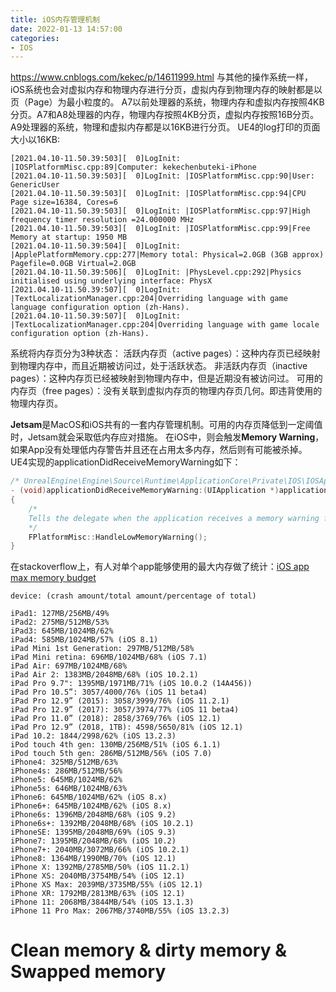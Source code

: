 ```yaml
---
title: iOS内存管理机制
date: 2022-01-13 14:57:00
categories:
- IOS
---
```

https://www.cnblogs.com/kekec/p/14611999.html
与其他的操作系统一样，iOS系统也会对虚拟内存和物理内存进行分页，虚拟内存到物理内存的映射都是以页（Page）为最小粒度的。
A7以前处理器的系统，物理内存和虚拟内存按照4KB分页。A7和A8处理器的内存，物理内存按照4KB分页，虚拟内存按照16B分页。A9处理器的系统，物理和虚拟内存都是以16KB进行分页。
UE4的log打印的页面大小以16KB:
```
[2021.04.10-11.50.39:503][  0]LogInit: |IOSPlatformMisc.cpp:89|Computer: kekechenbuteki-iPhone
[2021.04.10-11.50.39:503][  0]LogInit: |IOSPlatformMisc.cpp:90|User: GenericUser
[2021.04.10-11.50.39:503][  0]LogInit: |IOSPlatformMisc.cpp:94|CPU Page size=16384, Cores=6
[2021.04.10-11.50.39:503][  0]LogInit: |IOSPlatformMisc.cpp:97|High frequency timer resolution =24.000000 MHz
[2021.04.10-11.50.39:503][  0]LogInit: |IOSPlatformMisc.cpp:99|Free Memory at startup: 1950 MB
[2021.04.10-11.50.39:504][  0]LogInit: |ApplePlatformMemory.cpp:277|Memory total: Physical=2.0GB (3GB approx) Pagefile=0.0GB Virtual=2.0GB
[2021.04.10-11.50.39:506][  0]LogInit: |PhysLevel.cpp:292|Physics initialised using underlying interface: PhysX
[2021.04.10-11.50.39:507][  0]LogInit: |TextLocalizationManager.cpp:204|Overriding language with game language configuration option (zh-Hans).
[2021.04.10-11.50.39:507][  0]LogInit: |TextLocalizationManager.cpp:204|Overriding language with game locale configuration option (zh-Hans).
```
系统将内存页分为3种状态：
活跃内存页（active pages）：这种内存页已经映射到物理内存中，而且近期被访问过，处于活跃状态。
非活跃内存页（inactive pages）：这种内存页已经被映射到物理内存中，但是近期没有被访问过。
可用的内存页（free pages）：没有关联到虚拟内存页的物理内存页几何。即违背使用的物理内存页。

**Jetsam**是MacOS和iOS共有的一套内存管理机制。可用的内存页降低到一定阈值时，Jetsam就会采取低内存应对措施。
在iOS中，则会触发**Memory Warning**，如果App没有处理低内存警告并且还在占用太多内存，然后则有可能被杀掉。
UE4实现的applicationDidReceiveMemoryWarning如下：
```C++
/* UnrealEngine\Engine\Source\Runtime\ApplicationCore\Private\IOS\IOSAppDelegate.cpp */
- (void)applicationDidReceiveMemoryWarning:(UIApplication *)application
{
    /*
    Tells the delegate when the application receives a memory warning from the system
    */
    FPlatformMisc::HandleLowMemoryWarning();
}
```
在stackoverflow上，有人对单个app能够使用的最大内存做了统计：[iOS app max memory budget](https://stackoverflow.com/questions/5887248/ios-app-maximum-memory-budget/15200855#15200855)
```
device: (crash amount/total amount/percentage of total)

iPad1: 127MB/256MB/49%
iPad2: 275MB/512MB/53%
iPad3: 645MB/1024MB/62%
iPad4: 585MB/1024MB/57% (iOS 8.1)
iPad Mini 1st Generation: 297MB/512MB/58%
iPad Mini retina: 696MB/1024MB/68% (iOS 7.1)
iPad Air: 697MB/1024MB/68%
iPad Air 2: 1383MB/2048MB/68% (iOS 10.2.1)
iPad Pro 9.7": 1395MB/1971MB/71% (iOS 10.0.2 (14A456))
iPad Pro 10.5”: 3057/4000/76% (iOS 11 beta4)
iPad Pro 12.9” (2015): 3058/3999/76% (iOS 11.2.1)
iPad Pro 12.9” (2017): 3057/3974/77% (iOS 11 beta4)
iPad Pro 11.0” (2018): 2858/3769/76% (iOS 12.1)
iPad Pro 12.9” (2018, 1TB): 4598/5650/81% (iOS 12.1)
iPad 10.2: 1844/2998/62% (iOS 13.2.3)
iPod touch 4th gen: 130MB/256MB/51% (iOS 6.1.1)
iPod touch 5th gen: 286MB/512MB/56% (iOS 7.0)
iPhone4: 325MB/512MB/63%
iPhone4s: 286MB/512MB/56%
iPhone5: 645MB/1024MB/62%
iPhone5s: 646MB/1024MB/63%
iPhone6: 645MB/1024MB/62% (iOS 8.x)
iPhone6+: 645MB/1024MB/62% (iOS 8.x)
iPhone6s: 1396MB/2048MB/68% (iOS 9.2)
iPhone6s+: 1392MB/2048MB/68% (iOS 10.2.1)
iPhoneSE: 1395MB/2048MB/69% (iOS 9.3)
iPhone7: 1395MB/2048MB/68% (iOS 10.2)
iPhone7+: 2040MB/3072MB/66% (iOS 10.2.1)
iPhone8: 1364MB/1990MB/70% (iOS 12.1)
iPhone X: 1392MB/2785MB/50% (iOS 11.2.1)
iPhone XS: 2040MB/3754MB/54% (iOS 12.1)
iPhone XS Max: 2039MB/3735MB/55% (iOS 12.1)
iPhone XR: 1792MB/2813MB/63% (iOS 12.1)
iPhone 11: 2068MB/3844MB/54% (iOS 13.1.3)
iPhone 11 Pro Max: 2067MB/3740MB/55% (iOS 13.2.3)
```
# Clean memory & dirty memory & Swapped memory
